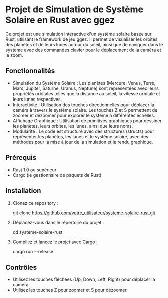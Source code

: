 # Projet de Simulation de Système Solaire en Rust avec ggez

Ce projet est une simulation interactive d'un système solaire basée sur Rust, utilisant le framework de jeu ggez. Il permet de visualiser les orbites des planètes et de leurs lunes autour du soleil, ainsi que de naviguer dans le système avec des commandes clavier pour le déplacement de la caméra et le zoom.

## Fonctionnalités

- Simulation du Système Solaire : Les planètes (Mercure, Venus, Terre, Mars, Jupiter, Saturne, Uranus, Neptune) sont représentées avec leurs propriétés orbitales telles que la distance au soleil, la vitesse orbitale et leurs lunes respectives.
- Interactivité : Utilisation des touches directionnelles pour déplacer la caméra à travers le système solaire. Les touches Z et S permettent de zoomer et dézoomer pour explorer le système à différentes échelles.
- Affichage Graphique : Utilisation de primitives graphiques pour dessiner les planètes, leurs orbites, les lunes, ainsi que leurs noms.
- Modularité : Le code est structuré avec des structures (structs) pour représenter les planètes, les lunes et le système solaire, avec des méthodes pour la mise à jour de la simulation et le rendu graphique.

## Prérequis

- Rust 1.0 ou supérieur
- Cargo (le gestionnaire de paquets de Rust)

## Installation

 1) Clonez ce repository :

    git clone https://github.com/votre_utilisateur/systeme-solaire-rust.git

 2) Déplacez-vous dans le répertoire du projet :

    cd systeme-solaire-rust

 3) Compilez et lancez le projet avec Cargo :

    cargo run --release

## Contrôles

- Utilisez les touches fléchées (Up, Down, Left, Right) pour déplacer la caméra.
- Utilisez les touches Z pour zoomer et S pour dézoomer.
